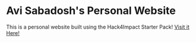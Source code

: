 # Avi Sabadosh's Personal Website
This is a personal website built using the Hack4Impact Starter Pack!
[Visit it Here!](https://ASabadosh.github.io/ASabadosh2/)